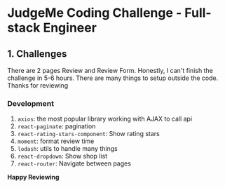 # JudgeMe Coding Challenge - Full-stack Engineer

## 1. Challenges

There are 2 pages Review and Review Form. Honestly, I can't finish the challenge in 5-6 hours. There are many things to setup outside the code. Thanks for reviewing

### Development

1. `axios`: the most popular library working with AJAX to call api
2. `react-paginate`: pagination
3. `react-rating-stars-component`: Show rating stars
4. `moment`: format review time
5. `lodash`: utils to handle many things
6. `react-dropdown`: Show shop list
7. `react-router`: Navigate between pages

**Happy Reviewing**
